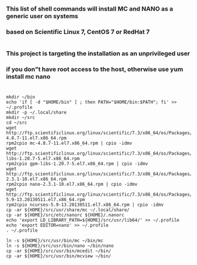 ### This list of shell commands will install MC and NANO as a generic user on systems
### based on Scientific Linux 7, CentOS 7 or RedHat 7
# 
### This project is targeting the installation as an unprivileged user
### if you don"t have root access to the host, otherwise use yum install mc nano
#
```
mkdir ~/bin
echo 'if [ -d "$HOME/bin" ] ; then PATH="$HOME/bin:$PATH"; fi' >> ~/.profile
mkdir -p ~/.local/share
mkdir ~/src
cd ~/src
wget http://ftp.scientificlinux.org/linux/scientific/7.3/x86_64/os/Packages/mc-4.8.7-11.el7.x86_64.rpm
rpm2cpio mc-4.8.7-11.el7.x86_64.rpm | cpio -idmv
wget http://ftp.scientificlinux.org/linux/scientific/7.3/x86_64/os/Packages/gpm-libs-1.20.7-5.el7.x86_64.rpm
rpm2cpio gpm-libs-1.20.7-5.el7.x86_64.rpm | cpio -idmv
wget http://ftp.scientificlinux.org/linux/scientific/7.3/x86_64/os/Packages/nano-2.3.1-10.el7.x86_64.rpm
rpm2cpio nano-2.3.1-10.el7.x86_64.rpm | cpio -idmv
wget http://ftp.scientificlinux.org/linux/scientific/7.3/x86_64/os/Packages/ncurses-5.9-13.20130511.el7.x86_64.rpm
rpm2cpio ncurses-5.9-13.20130511.el7.x86_64.rpm | cpio -idmv
cp -ar ${HOME}/src/usr/share/mc ~/.local/share/
cp -ar ${HOME}/src/etc/nanorc ${HOME}/.nanorc
echo 'export LD_LIBRARY_PATH=${HOME}/src/usr/lib64/' >> ~/.profile
echo 'export EDITOR=nano' >> ~/.profile
. ~/.profile

ln -s ${HOME}/src/usr/bin/mc ~/bin/mc
ln -s ${HOME}/src/usr/bin/nano ~/bin/nano
cp -ar ${HOME}/src/usr/bin/mcedit ~/bin/
cp -ar ${HOME}/src/usr/bin/mcview ~/bin/
